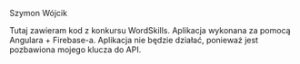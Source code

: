 Szymon Wójcik

Tutaj zawieram kod z konkursu WordSkills.
Aplikacja wykonana za pomocą Angulara + Firebase-a.
Aplikacja nie będzie działać, ponieważ jest pozbawiona mojego klucza do API.